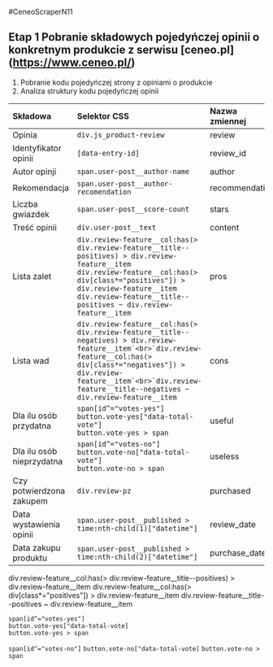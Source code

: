 #CeneoScraperN11
## Etap 1 Pobranie składowych pojedyńczej opinii o konkretnym produkcie z serwisu [ceneo.pl] (https://www.ceneo.pl/)
1. Pobranie kodu pojedyńczej strony z opiniami o produkcie
2. Analiza struktury kodu pojedyńczej opinii

|Składowa|Selektor CSS|Nazwa zmiennej|Typ danych|
|:------|:----------|:------------|:--------|
|Opinia|`div.js_product-review`|review||
|Identyfikator opinii|`[data-entry-id]`|review_id||
|Autor opinji|`span.user-post__author-name`|author|| 
|Rekomendacja|`span.user-post__author-recomendation`|recommendation||
|Liczba gwiazdek|`span.user-post__score-count`|stars|| 
|Treść opinii|`div.user-post__text`|content||
|Lista zalet|`div.review-feature__col:has(> div.review-feature__title--positives) > div.review-feature__item`<br>`div.review-feature__col:has(> div[class*="positives"]) > div.review-feature__item`<br>`div.review-feature__title--positives ~ div.review-feature__item`|pros||
|Lista wad|``div.review-feature__col:has(> div.review-feature__title--negatives) > div.review-feature__item`<br>`div.review-feature__col:has(> div[class*="negatives"]) > div.review-feature__item`<br>`div.review-feature__title--negatives ~ div.review-feature__item``|cons||
|Dla ilu osób przydatna|`span[id^="votes-yes"]`<br>`button.vote-yes["data-total-vote"]`<br>`button.vote-yes > span`|useful||
|Dla ilu osób nieprzydatna|`span[id^="votes-no"]`<br>`button.vote-no["data-total-vote"]`<br>`button.vote-no > span`|useless|| 
|Czy potwierdzona zakupem|`div.review-pz`|purchased|| 
|Data wystawienia opinii|`span.user-post__published > time:nth-child(1)["datetime"]`|review_date||
|Data zakupu produktu|`span.user-post__published > time:nth-child(2)["datetime"]`|purchase_date||

div.review-feature__col:has(> div.review-feature__title--positives) > div.review-feature__item
div.review-feature__col:has(> div[class*="positives"]) > div.review-feature__item
div.review-feature__title--positives ~ div.review-feature__item

`span[id^="votes-yes"]`<br>`button.vote-yes["data-total-vote]`<br>`button.vote-yes > span`

`span[id^="votes-no"]`
`button.vote-no["data-total-vote]`
`button.vote-no > span`



